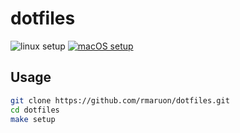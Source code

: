 # dotfiles

![linux setup](https://github.com/rmaruon/dotfiles/workflows/linux%20setup/badge.svg) [![macOS setup](https://github.com/rmaruon/dotfiles/workflows/macOS%20setup/badge.svg)](https://github.com/rmaruon/dotfiles/actions?query=workflow%3A%22macOS+setup%22)

## Usage

```sh
git clone https://github.com/rmaruon/dotfiles.git
cd dotfiles
make setup
```
